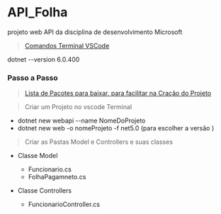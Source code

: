 # API_Folha
projeto web API da disciplina de desenvolvimento Microsoft

> [ Comandos Terminal VSCode ](https://www.notion.so/CLI-C-ed19b7637e21473282fa6c0e400ff925)

dotnet --version 
6.0.400


### Passo a Passo

>  [Lista de Pacotes para baixar, para facilitar na Cração do Projeto](https://www.notion.so/Configura-o-de-Ambiente-8479c4cafd8f4fea9911e1c3c6fc30e6)


> Criar um Projeto no vscode Terminal

  - dotnet new webapi --name NomeDoProjeto 
  - dotnet new web -o nomeProjeto -f net5.0 (para escolher a versão )
  
> Criar as Pastas Model e Controllers e suas classes

 * Classe Model
    - Funcionario.cs
    - FolhaPagamneto.cs
    
 * Classe Controllers
 
    - FuncionarioController.cs
  
  
